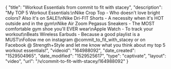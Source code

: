 {
    "title": "Workout Essentials from commit to fit with stacey",
    "description": "My TOP 5 Workout Essentials:\nNike Crop Top - Who doesn't love bright colors?  Also it's on SALE!\nNike Dri-FIT Shorts - A necessity when it's HOT outside and in the gym\nNike Air Zoom Pegasus Sneakers - The MOST comfortable gym shoe you'll EVER wear\nApple Watch - To track your workout\nBeats Wireless Earbuds - Because a good playlist is a MUST\nFollow me on instagram @commit_to_fit_with_stacey or on Facebook @ Strength+Style and let me know what you think about my top 5 workout essentials!",
    "videoid": "164988092",
    "date_created": "1529504965",
    "date_modified": "1529525617",
    "type": "captivate",
    "layout": "video",
    "url": "\/v\/commit-to-fit-with-stacey\/164988092"
}